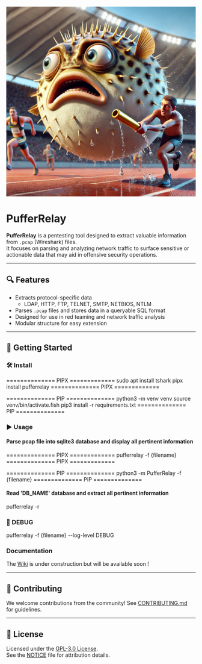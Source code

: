 ![Image Alt text](Logos/Puffer1.webp "Optional title")

# PufferRelay

**PufferRelay** is a pentesting tool designed to extract valuable information from `.pcap` (Wireshark) files.  
It focuses on parsing and analyzing network traffic to surface sensitive or actionable data that may aid in offensive security operations.

---

## 🔍 Features

- Extracts protocol-specific data
    - LDAP, HTTP, FTP, TELNET, SMTP, NETBIOS, NTLM
- Parses `.pcap` files and stores data in a queryable SQL format
- Designed for use in red teaming and network traffic analysis
- Modular structure for easy extension

---

## 🚀 Getting Started

### 🛠️ Install
============== PIPX =============
sudo apt install tshark
pipx install pufferrelay
============== PIPX =============

============== PIP ==============
python3 -m venv venv
source venv/bin/activate.fish
pip3 install -r requirements.txt
============== PIP ==============

### ▶️ Usage

#### Parse pcap file into sqlite3 database and display all pertinent information
============== PIPX =============
pufferrelay -f {filename}
============== PIPX =============

============== PIP ==============
python3 -m PufferRelay -f {filename}
============== PIP ==============

#### Read 'DB_NAME' database and extract all pertinent information
pufferrelay -r

### 🐛 DEBUG
pufferrelay -f {filename} --log-level DEBUG

### Documentation
The <a href="https://mpolymath.gitbook.io/pufferrelay">Wiki</a> is under construction but will be available soon !

---

## 🤝 Contributing

We welcome contributions from the community! See [CONTRIBUTING.md](CONTRIBUTING.md) for guidelines.

---

## 📄 License

Licensed under the [GPL-3.0 License](LICENSE).  
See the [NOTICE](NOTICE) file for attribution details.
